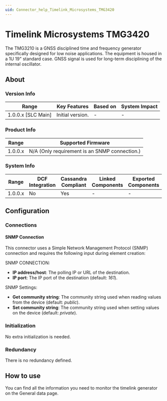 ```yaml
---
uid: Connector_help_Timelink_Microsystems_TMG3420
---
```


# Timelink Microsystems TMG3420

The TMG3210 is a GNSS disciplined time and frequency generator specifically designed for low noise applications. The equipment is housed in a 1U 19" standard case. GNSS signal is used for long-term disciplining of the internal oscillator.

## About

### Version Info

| Range                | Key Features     | Based on     | System Impact     |
|----------------------|------------------|--------------|-------------------|
| 1.0.0.x \[SLC Main\] | Initial version. | \-           | \-                |

### Product Info

| **Range** | **Supported Firmware**                        |
|-----------|-----------------------------------------------|
| 1.0.0.x   | N/A (Only requirement is an SNMP connection.) |

### System Info

| Range     | DCF Integration     | Cassandra Compliant     | Linked Components     | Exported Components     |
|-----------|---------------------|-------------------------|-----------------------|-------------------------|
| 1.0.0.x   | No                  | Yes                     | \-                    | \-                      |

## Configuration

### Connections

#### SNMP Connection

This connector uses a Simple Network Management Protocol (SNMP) connection and requires the following input during element creation:

SNMP CONNECTION:

- **IP address/host**: The polling IP or URL of the destination.
- **IP port**: The IP port of the destination (default: *161*).

SNMP Settings:

- **Get community string**: The community string used when reading values from the device (default: *public*).
- **Set community string**: The community string used when setting values on the device (default: *private*).

### Initialization

No extra initialization is needed.

### Redundancy

There is no redundancy defined.

## How to use

You can find all the information you need to monitor the timelink generator on the General data page.
